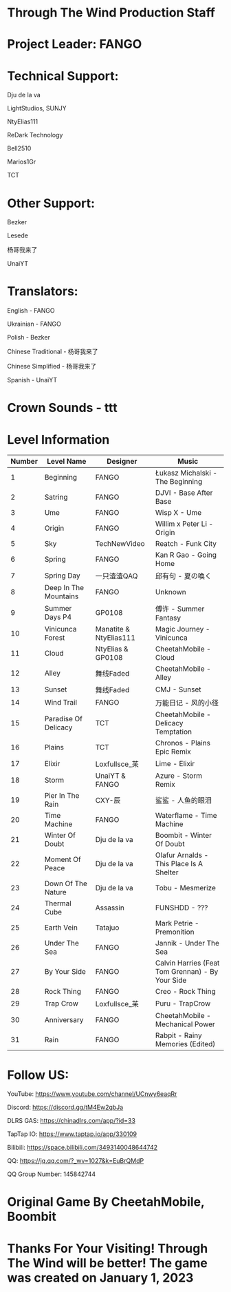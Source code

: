 # Through The Wind Production Staff
# Project Leader: FANGO
# Technical Support:

Dju de la va

LightStudios, SUNJY

NtyElias111

ReDark Technology

Bell2510

Marios1Gr

TCT

# Other Support:

Bezker

Lesede

杨哥我来了

UnaiYT

# Translators:      

English - FANGO     

Ukrainian - FANGO

Polish - Bezker

Chinese Traditional - 杨哥我来了

Chinese Simplified - 杨哥我来了

Spanish - UnaiYT

# Crown Sounds - ttt
# Level Information
| Number | Level Name | Designer | Music |
|----|------------|----------|-------|
| 1  | Beginning | FANGO | Łukasz Michalski - The Beginning |
| 2  | Satring | FANGO | DJVI - Base After Base |
| 3  | Ume | FANGO | Wisp X - Ume |
| 4  | Origin | FANGO | Willim x Peter Li - Origin |
| 5  | Sky | TechNewVideo | Reatch - Funk City |
| 6  | Spring | FANGO | Kan R Gao - Going Home |
| 7  | Spring Day | 一只渣渣QAQ | 邱有句 - 夏の喚く|
| 8  | Deep In The Mountains | FANGO | Unknown |
| 9  | Summer Days P4 | GP0108 | 傅许 - Summer Fantasy |
| 10  | Vinicunca Forest | Manatite & NtyElias111 | Magic Journey - Vinicunca |
| 11 | Cloud | NtyElias & GP0108 | CheetahMobile - Cloud |
| 12 | Alley  | 舞线Faded | CheetahMobile - Alley |
| 13 | Sunset | 舞线Faded | CMJ - Sunset |
| 14 | Wind Trail | FANGO | 万能日记 -  风的小径 |
| 15 | Paradise Of Delicacy | TCT | CheetahMobile - Delicacy Temptation |
| 16 | Plains | TCT | Chronos - Plains Epic Remix |
| 17 | Elixir | Loxfullsce_苿 | Lime - Elixir |
| 18 | Storm | UnaiYT & FANGO | Azure - Storm Remix |
| 19 | Pier In The Rain | CXY-辰 | 鲨鲨 - 人鱼的眼泪 |
| 20 | Time Machine | FANGO | Waterflame - Time Machine |
| 21 | Winter Of Doubt | Dju de la va | Boombit - Winter Of Doubt |
| 22 | Moment Of Peace | Dju de la va | Olafur Arnalds -  This Place Is A Shelter |
| 23 | Down Of The Nature | Dju de la va | Tobu - Mesmerize |
| 24 | Thermal Cube | Assassin | FUNSHDD - ??? |
| 25 | Earth Vein | Tatajuo | Mark Petrie - Premonition |
| 26 | Under The Sea | FANGO | Jannik - Under The Sea |
| 27 | By Your Side | FANGO | Calvin Harries (Feat Tom Grennan) - By Your Side |
| 28 | Rock Thing | FANGO | Creo - Rock Thing |
| 29 | Trap Crow | Loxfullsce_苿 | Puru - TrapCrow |
| 30 | Anniversary | FANGO | CheetahMobile - Mechanical Power |
| 31 | Rain | FANGO | Rabpit - Rainy Memories (Edited) |
# Follow US:

YouTube: https://www.youtube.com/channel/UCnwy6eaqRr

Discord: https://discord.gg/tM4Ew2qbJa

DLRS GAS: https://chinadlrs.com/app/?id=33

TapTap IO: https://www.taptap.io/app/330109

Bilibili: https://space.bilibili.com/3493140048644742

QQ: https://jq.qq.com/?_wv=1027&k=EuBrQMdP

QQ Group Number: 145842744

# Original Game By CheetahMobile, Boombit
# Thanks For Your Visiting! Through The Wind will be better! The game was created on January 1, 2023
